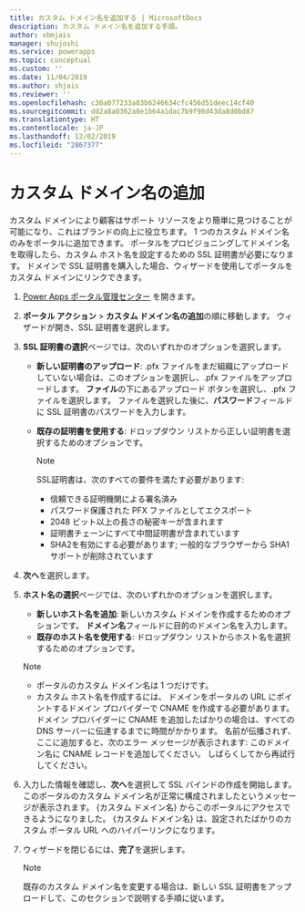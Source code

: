 ```yaml
---
title: カスタム ドメイン名を追加する | MicrosoftDocs
description: カスタム ドメイン名を追加する手順。
author: sbmjais
manager: shujoshi
ms.service: powerapps
ms.topic: conceptual
ms.custom: ''
ms.date: 11/04/2019
ms.author: shjais
ms.reviewer: ''
ms.openlocfilehash: c36a077233a83b6246634cfc456d51deec14cf40
ms.sourcegitcommit: dd2a8a0362a8e1b64a1dac7b9f98d43da8d0bd87
ms.translationtype: HT
ms.contentlocale: ja-JP
ms.lasthandoff: 12/02/2019
ms.locfileid: "2867377"
---
```

# <a name="add-a-custom-domain-name"></a>カスタム ドメイン名の追加

カスタム ドメインにより顧客はサポート リソースをより簡単に見つけることが可能になり、これはブランドの向上に役立ちます。 1 つのカスタム ドメイン名のみをポータルに追加できます。 ポータルをプロビジョニングしてドメイン名を取得したら、カスタム ホスト名を設定するための SSL 証明書が必要になります。 ドメインで SSL 証明書を購入した場合、ウィザードを使用してポータルをカスタム ドメインにリンクできます。

1. [Power Apps ポータル管理センター](admin-overview.md) を開きます。

2. **ポータル アクション** > **カスタム ドメイン名の追加**の順に移動します。 ウィザードが開き、SSL 証明書を選択します。

3. **SSL 証明書の選択**ページでは、次のいずれかのオプションを選択します。
   - **新しい証明書のアップロード**: .pfx ファイルをまだ組織にアップロードしていない場合は、このオプションを選択し、.pfx ファイルをアップロードします。 **ファイル**の下にあるアップロード ボタンを選択し、.pfx ファイルを選択します。 ファイルを選択した後に、**パスワード**フィールドに SSL 証明書のパスワードを入力します。
   - **既存の証明書を使用する**: ドロップダウン リストから正しい証明書を選択するためのオプションです。

     > [!Note]
     > SSL証明書は、次のすべての要件を満たす必要があります:
     > - 信頼できる証明機関による署名済み
     > - パスワード保護された PFX ファイルとしてエクスポート
     > - 2048 ビット以上の長さの秘密キーが含まれます
     > - 証明書チェーンにすべて中間証明書が含まれています
     > - SHA2を有効にする必要があります; 一般的なブラウザーから SHA1 サポートが削除されています

4. **次へ**を選択します。

5. **ホスト名の選択**ページでは、次のいずれかのオプションを選択します。
    - **新しいホスト名を追加**: 新しいカスタム ドメインを作成するためのオプションです。 **ドメイン名**フィールドに目的のドメイン名を入力します。
    - **既存のホスト名を使用する**: ドロップダウン リストからホスト名を選択するためのオプションです。 
   
   > [!Note]
   > - ポータルのカスタム ドメイン名は 1 つだけです。 
   > - カスタム ホスト名を作成するには、 ドメインをポータルの URL にポイントするドメイン プロバイダーで CNAME を作成する必要があります。 ドメイン プロバイダーに CNAME を追加したばかりの場合は、すべての DNS サーバーに伝達するまでに時間がかかります。 名前が伝播されず、ここに追加すると、次のエラー メッセージが表示されます: このドメイン名に CNAME レコードを追加してください。 しばらくしてから再試行してください。

6. 入力した情報を確認し、**次へ**を選択して SSL バインドの作成を開始します。 このポータルのカスタム ドメイン名が正常に構成されましたというメッセージが表示されます。 {カスタム ドメイン名} からこのポータルにアクセスできるようになりました。 {カスタム ドメイン名} は、設定されたばかりのカスタム ポータル URL へのハイパーリンクになります。

7. ウィザードを閉じるには、**完了**を選択します。

    > [!Note]
    > 既存のカスタム ドメイン名を変更する場合は、新しい SSL 証明書をアップロードして、このセクションで説明する手順に従います。
    

